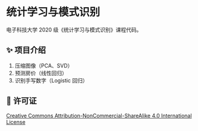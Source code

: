 # 统计学习与模式识别

电子科技大学 2020 级《统计学习与模式识别》课程代码。

## ✨ 项目介绍

1. 压缩图像（PCA、SVD）
2. 预测房价（线性回归）
3. 识别手写数字（Logistic 回归）

## 📄 许可证

[Creative Commons Attribution-NonCommercial-ShareAlike 4.0 International License](https://creativecommons.org/licenses/by-nc-sa/4.0/)

